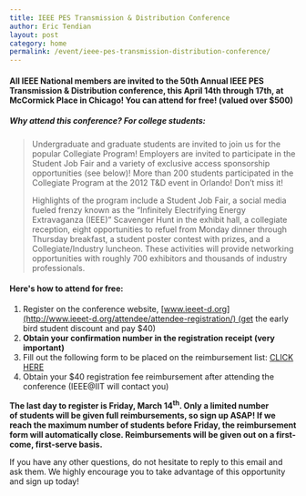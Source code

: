 ```yaml
---
title: IEEE PES Transmission & Distribution Conference
author: Eric Tendian
layout: post
category: home
permalink: /event/ieee-pes-transmission-distribution-conference/
---
```


#### All IEEE National members are invited to the 50th Annual IEEE PES Transmission &amp; Distribution conference, this April 14th through 17th, at McCormick Place in Chicago! You can attend for free! (valued over $500)

##### _Why attend this conference? For college students:_

> Undergraduate and graduate students are invited to join us for the popular Collegiate Program! Employers are invited to participate in the Student Job Fair and a variety of exclusive access sponsorship opportunities (see below)! More than 200 students participated in the Collegiate Program at the 2012 T&amp;D event in Orlando! Don’t miss it!
>
> Highlights of the program include a Student Job Fair, a social media fueled frenzy known as the “Infinitely Electrifying Energy Extravaganza (IEEE)” Scavenger Hunt in the exhibit hall, a collegiate reception, eight opportunities to refuel from Monday dinner through Thursday breakfast, a student poster contest with prizes, and a Collegiate/Industry luncheon. These activities will provide networking opportunities with roughly 700 exhibitors and thousands of industry professionals.

#### **Here's how to attend for free:**

1.  Register on the conference website, [www.ieeet-d.org](http://www.ieeet-d.org/attendee/attendee-registration/) (get the early bird student discount and pay $40)
2.  **Obtain your confirmation number in the registration receipt (very important)**
3.  Fill out the following form to be placed on the reimbursement list: [CLICK HERE](https://docs.google.com/a/iit.edu/forms/d/1F5LYX2oRrb0-ZVuZLVXW0iaJxjjf5TnIHXBAwuzdToc/viewform)
4.  Obtain your $40 registration fee reimbursement after attending the conference (IEEE@IIT will contact you)

**The last day to register is Friday, March 14<sup>th</sup>. Only a limited number of students will be given full reimbursements, so sign up ASAP! If we reach the maximum number of students before Friday, the reimbursement form will automatically close. Reimbursements will be given out on a first-come, first-serve basis.**

If you have any other questions, do not hesitate to reply to this email and ask them. We highly encourage you to take advantage of this opportunity and sign up today!
